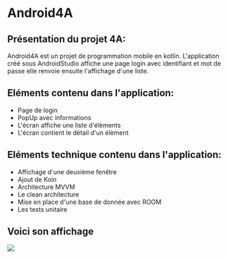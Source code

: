 # Android4A
## Présentation du projet 4A:

Android4A est un projet de programmation mobile en kotlin.
L'application créé sous AndroidStudio affiche une page login avec identifiant et mot de passe
elle renvoie ensuite l'affichage d'une liste.

## Eléments contenu dans l'application:
* Page de login
* PopUp avec informations
* L'écran affiche une liste d'élèments
* L'écran contient le détail d'un élèment

## Eléments technique contenu dans l'application:
* Affichage d'une deuxième fenêtre
* Ajout de Koin
* Architecture MVVM
* Le clean architecture
* Mise en place d'une base de donnée avec ROOM
* Les tests unitaire


## Voici son affichage

<image src="https://github.com/sunnycucumber/Android4A/tree/master/Screenshots/AjoutKoin.PNG">
